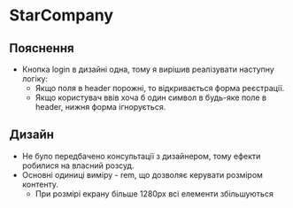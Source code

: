 # StarCompany

## Пояснення
- Кнопка login в дизайні одна, тому я вирішив реалізувати наступну логіку:
  - Якщо поля в header порожні, то відкривається форма реєстрації.
  - Якщо користувач ввів хоча б один символ в будь-яке поле в header, нижня форма ігнорується.

## Дизайн
- Не було передбачено консультації з дизайнером, тому ефекти робилися на власний розсуд.
- Основні одиниці виміру - rem, що дозволяє керувати розміром контенту.
  - При розмірі екрану більше 1280px всі елементи збільшуються
